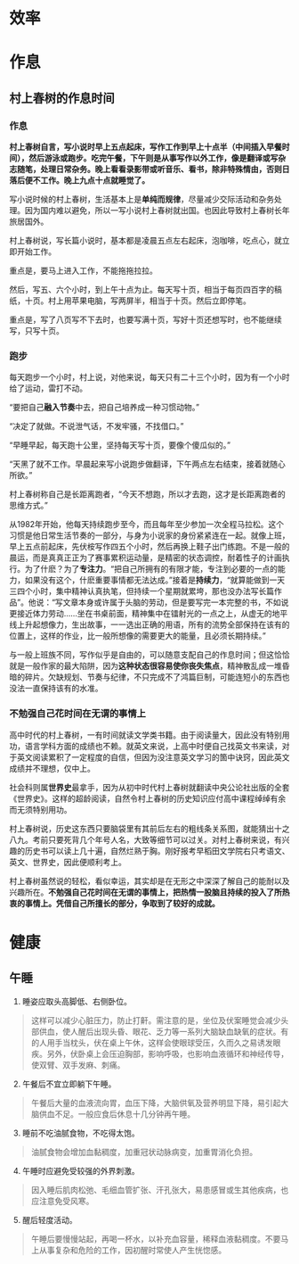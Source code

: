 # 效率

# 作息
## 村上春树的作息时间
### 作息
**村上春树自言，写小说时早上五点起床，写作工作到早上十点半（中间插入早餐时间），然后游泳或跑步。吃完午餐，下午则是从事写作以外工作，像是翻译或写杂志随笔，处理日常杂务。晚上看看录影带或听音乐、看书，除非特殊情由，否则日落后便不工作。晚上九点十点就睡觉了。**

写小说时候的村上春树，生活基本上是**单纯而规律**，尽量减少交际活动和杂务处理。因为国内难以避免，所以一写小说村上春树就出国。也因此导致村上春树长年旅居国外。

村上春树说，写长篇小说时，基本都是凌晨五点左右起床，泡咖啡，吃点心，就立即开始工作。

重点是，要马上进入工作，不能拖拖拉拉。

然后，写五、六个小时，到上午十点为止。每天写十页，相当于每页四百字的稿纸，十页。村上用苹果电脑，写两屏半，相当于十页。然后立即停笔。

重点是，写了八页写不下去时，也要写满十页，写好十页还想写时，也不能继续写，只写十页。

### 跑步
每天跑步一个小时，村上说，对他来说，每天只有二十三个小时，因为有一个小时给了运动，雷打不动。

“要把自己**融入节奏**中去，把自己培养成一种习惯动物。”

“决定了就做。不说泄气话，不发牢骚，不找借口。”

“早睡早起，每天跑十公里，坚持每天写十页，要像个傻瓜似的。”

“天黑了就不工作。早晨起来写小说跑步做翻译，下午两点左右结束，接着就随心所欲。”

村上春树称自己是长距离跑者，“今天不想跑，所以才去跑，这才是长距离跑者的思维方式。”

从1982年开始，他每天持续跑步至今，而且每年至少参加一次全程马拉松。这个习惯是他日常生活节奏的一部分，与身为小说家的身份紧紧连在一起。就像上班，早上五点前起床，先伏桉写作四五个小时，然后再换上鞋子出门练跑。不是一般的晨运，而是真真正正为了赛事累积运动量，是精密的状态调控，耐着性子的计画执行。为了什麽？为了**专注力**。“把自己所拥有的有限才能，专注到必要的一点的能力，如果没有这个，什麽重要事情都无法达成。”接着是**持续力**，“就算能做到一天三四个小时，集中精神认真执笔，但持续一个星期就累垮，那也没办法写长篇作品”。他说：“写文章本身或许属于头脑的劳动，但是要写完一本完整的书，不如说更接近体力劳动……坐在书桌前面，精神集中在镭射光的一点之上，从虚无的地平线上升起想像力，生出故事，一一选出正确的用语，所有的流势全部保持在该有的位置上，这样的作业，比一般所想像的需要更大的能量，且必须长期持续。”

与一般上班族不同，写作似乎是自由的，可以随意支配自己的作息时间；但这恰恰就是一般作家的最大陷阱，因为**这种状态很容易使你丧失焦点**，精神散乱成一堆昏暗的碎片。欠缺规划、节奏与纪律，不只完成不了鸿篇巨制，可能连短小的东西也没法一直保持该有的水准。

### 不勉强自己花时间在无谓的事情上
高中时代的村上春树，一有时间就读文学类书籍。由于阅读量大，因此没有特别用功，语言学科方面的成绩也不赖。就英文来说，上高中时便自己找英文书来读，对于英文阅读累积了一定程度的自信，但因为没注意英文学习的箇中诀窍，因此英文成绩并不理想，仅中上。

社会科则属**世界史**最拿手，因为从初中时代村上春树就翻读中央公论社出版的全套《世界史》。这样的超龄阅读，自然令村上春树的历史知识应付高中课程绰绰有余而无须特别用功。

村上春树说，历史这东西只要脑袋里有其前后左右的粗线条关系图，就能猜出十之八九。考前只要死背几个年号人名，大致等细节可以过关。对村上春树来说，有兴趣的历史书可以读上几十遍，自然烂熟于胸。刚好报考早稻田文学院右只考语文、英文、世界史，因此便顺利考上。

村上春树虽然说的轻松，看似幸运，其实却是在无形之中深深了解自己的能耐以及兴趣所在。**不勉强自己花时间在无谓的事情上，把热情一股脑且持续的投入了所热衷的事情上。凭借自己所擅长的部分，争取到了较好的成就。**

# 健康
## 午睡
1. 睡姿应取头高脚低、右侧卧位。
>这样可以减少心脏压力，防止打鼾。需注意的是，坐位及伏案睡觉会减少头部供血，使人醒后出现头昏、眼花、乏力等一系列大脑缺血缺氧的症状。有的人用手当枕头，伏在桌上午休，这样会使眼球受压，久而久之易诱发眼疾。另外，伏卧桌上会压迫胸部，影响呼吸，也影响血液循环和神经传导，使双臂、双手发麻、刺痛。

2. 午餐后不宜立即躺下午睡。
>午餐后大量的血液流向胃，血压下降，大脑供氧及营养明显下降，易引起大脑供血不足。一般应食后休息十几分钟再午睡。

3. 睡前不吃油腻食物，不吃得太饱。
>油腻食物会增加血黏稠度，加重冠状动脉病变，加重胃消化负担。

4. 午睡时应避免受较强的外界刺激。
>因入睡后肌肉松弛、毛细血管扩张、汗孔张大，易患感冒或生其他疾病，也应注意免受风寒。

5. 醒后轻度活动。
>午睡后要慢慢站起，再喝一杯水，以补充血容量，稀释血液黏稠度。不要马上从事复杂和危险的工作，因初醒时常使人产生恍惚感。


